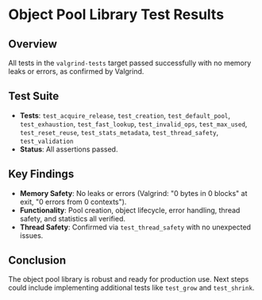 # Object Pool Library Test Results

## Overview
All tests in the `valgrind-tests` target passed successfully with no memory leaks or errors, as confirmed by Valgrind.

## Test Suite
- **Tests**: `test_acquire_release`, `test_creation`, `test_default_pool`, `test_exhaustion`, `test_fast_lookup`, `test_invalid_ops`, `test_max_used`, `test_reset_reuse`, `test_stats_metadata`, `test_thread_safety`, `test_validation`
- **Status**: All assertions passed.

## Key Findings
- **Memory Safety**: No leaks or errors (Valgrind: "0 bytes in 0 blocks" at exit, "0 errors from 0 contexts").
- **Functionality**: Pool creation, object lifecycle, error handling, thread safety, and statistics all verified.
- **Thread Safety**: Confirmed via `test_thread_safety` with no unexpected issues.

## Conclusion
The object pool library is robust and ready for production use. Next steps could include implementing additional tests like `test_grow` and `test_shrink`.
